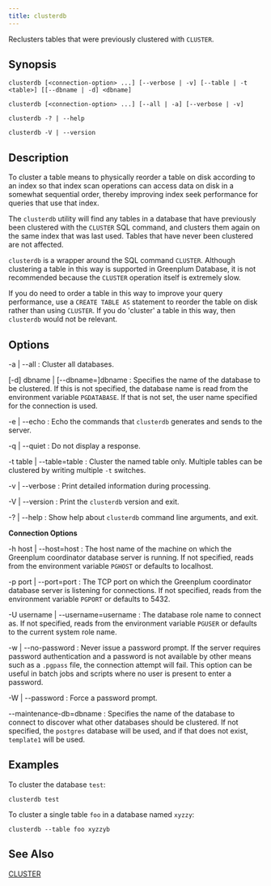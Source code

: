 ```yaml
---
title: clusterdb 
---
```


Reclusters tables that were previously clustered with `CLUSTER`.

## <a id="section2"></a>Synopsis 

``` {#client_util_synopsis}
clusterdb [<connection-option> ...] [--verbose | -v] [--table | -t <table>] [[--dbname | -d] <dbname]

clusterdb [<connection-option> ...] [--all | -a] [--verbose | -v]

clusterdb -? | --help

clusterdb -V | --version
```

## <a id="section3"></a>Description 

To cluster a table means to physically reorder a table on disk according to an index so that index scan operations can access data on disk in a somewhat sequential order, thereby improving index seek performance for queries that use that index.

The `clusterdb` utility will find any tables in a database that have previously been clustered with the `CLUSTER` SQL command, and clusters them again on the same index that was last used. Tables that have never been clustered are not affected.

`clusterdb` is a wrapper around the SQL command `CLUSTER`. Although clustering a table in this way is supported in Greenplum Database, it is not recommended because the `CLUSTER` operation itself is extremely slow.

If you do need to order a table in this way to improve your query performance, use a `CREATE TABLE AS` statement to reorder the table on disk rather than using `CLUSTER`. If you do 'cluster' a table in this way, then `clusterdb` would not be relevant.

## <a id="section4"></a>Options 

-a \| --all
:   Cluster all databases.

\[-d\] dbname \| \[--dbname=\]dbname
:   Specifies the name of the database to be clustered. If this is not specified, the database name is read from the environment variable `PGDATABASE`. If that is not set, the user name specified for the connection is used.

-e \| --echo
:   Echo the commands that `clusterdb` generates and sends to the server.

-q \| --quiet
:   Do not display a response.

-t table \| --table=table
:   Cluster the named table only. Multiple tables can be clustered by writing multiple `-t` switches.

-v \| --verbose
:   Print detailed information during processing.

-V \| --version
:   Print the `clusterdb` version and exit.

-? \| --help
:   Show help about `clusterdb` command line arguments, and exit.

**Connection Options**

-h host \| --host=host
:   The host name of the machine on which the Greenplum coordinator database server is running. If not specified, reads from the environment variable `PGHOST` or defaults to localhost.

-p port \| --port=port
:   The TCP port on which the Greenplum coordinator database server is listening for connections. If not specified, reads from the environment variable `PGPORT` or defaults to 5432.

-U username \| --username=username
:   The database role name to connect as. If not specified, reads from the environment variable `PGUSER` or defaults to the current system role name.

-w \| --no-password
:   Never issue a password prompt. If the server requires password authentication and a password is not available by other means such as a `.pgpass` file, the connection attempt will fail. This option can be useful in batch jobs and scripts where no user is present to enter a password.

-W \| --password
:   Force a password prompt.

--maintenance-db=dbname
:   Specifies the name of the database to connect to discover what other databases should be clustered. If not specified, the `postgres` database will be used, and if that does not exist, `template1` will be used.

## <a id="section6"></a>Examples 

To cluster the database `test`:

```
clusterdb test
```

To cluster a single table `foo` in a database named `xyzzy`:

```
clusterdb --table foo xyzzyb
```

## <a id="section7"></a>See Also 

[CLUSTER](../../ref_guide/sql_commands/CLUSTER.html)

